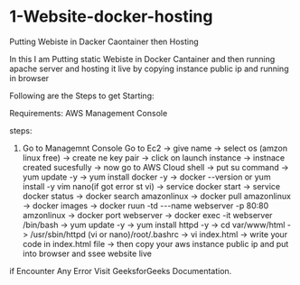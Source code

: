 # 1-Website-docker-hosting
Putting Webiste in Dacker Caontainer then Hosting



In this I am Putting  static Webiste in Docker Cantainer and then running apache server and hosting it live by copying instance public ip and running in browser 

Following are the Steps to get Starting:

Requirements: AWS Management Console 


steps:
1) Go to Managemnt Console  Go to Ec2 -> give name -> select os (amzon linux free) ->  create ne key pair -> click on launch instance ->  instnace created sucesfully
   ->  now go to AWS Cloud shell -> put su command ->  yum update -y -> yum install docker -y -> docker --version or yum install -y vim nano(if got error st vi) -> service docker start  ->  service docker status ->  docker search amazonlinux ->  docker pull amazonlinux ->  docker images -> docker ruun -td ---name webserver -p 80:80 amzonlinux -> docker port webserver -> docker exec -it webserver /bin/bash ->  yum update -y -> yum install httpd -y -> cd var/www/html -> /usr/sbin/httpd (vi or nano)/root/.bashrc -> vi index.html -> write your code in index.html file -> then copy your aws instance public ip and put into browser and ssee website live 


if Encounter Any Error Visit GeeksforGeeks Documentation.

